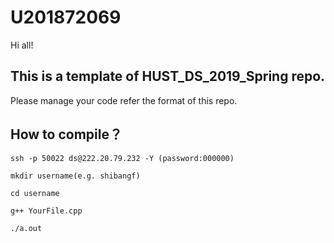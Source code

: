 # U201872069
Hi all! 

## This is a template of HUST_DS_2019_Spring repo.
Please manage your code refer the format of this repo.

## How to compile？
```
ssh -p 50022 ds@222.20.79.232 -Y (password:000000)

mkdir username(e.g. shibangf)

cd username 

g++ YourFile.cpp

./a.out
```
